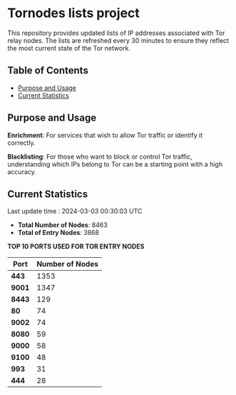 # Tornodes lists project

This repository provides updated lists of IP addresses associated with Tor relay nodes. The lists are refreshed every 30 minutes to ensure they reflect the most current state of the Tor network.

## Table of Contents

- [Purpose and Usage](#purpose-and-usage)
- [Current Statistics](#current-statistics)


## Purpose and Usage

**Enrichment**: For services that wish to allow Tor traffic or identify it correctly.

**Blacklisting**: For those who want to block or control Tor traffic, understanding which IPs belong to Tor can be a starting point with a high accuracy.

## Current Statistics

Last update time : 2024-03-03 00:30:03 UTC

- **Total Number of Nodes**: 8463
- **Total of Entry Nodes**: 3868

**TOP 10 PORTS USED FOR TOR ENTRY NODES**

| **Port** | **Number of Nodes** |
|------|-----------------|
| **443**   | 1353  |
| **9001**   | 1347  |
| **8443**   | 129  |
| **80**   | 74  |
| **9002**   | 74  |
| **8080**   | 59  |
| **9000**   | 58  |
| **9100**   | 48  |
| **993**   | 31  |
| **444**   | 28  |


